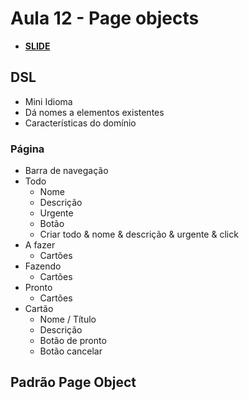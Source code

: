 # Aula 12 - Page objects

- [**SLIDE**](https://raw.githubusercontent.com/dunossauro/curso-python-selenium/master/slides/Aula%20%2312.pdf)

## DSL

- Mini Idioma
- Dá nomes a elementos existentes
- Características do domínio

### Página
  - Barra de navegação
  - Todo
    - Nome
    - Descrição
    - Urgente
    - Botão
    * Criar todo
      & nome
      & descrição
      & urgente
      & click
  - A fazer
    - Cartões
  - Fazendo
    - Cartões
  - Pronto
    - Cartões
  - Cartão
    - Nome / Título
    - Descrição
    - Botão de pronto
    - Botão cancelar


## Padrão Page Object
